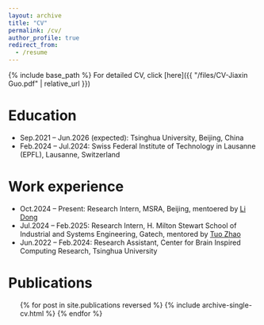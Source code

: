 ```yaml
---
layout: archive
title: "CV"
permalink: /cv/
author_profile: true
redirect_from:
  - /resume
---
```


{% include base_path %}
For detailed CV, click [here]({{ "/files/CV-Jiaxin Guo.pdf" | relative_url }})


Education
======
* Sep.2021 – Jun.2026 (expected): Tsinghua University, Beijing, China
* Feb.2024 – Jul.2024: Swiss Federal Institute of Technology in Lausanne (EPFL), Lausanne, Switzerland

Work experience
======
* Oct.2024 – Present: Research Intern, MSRA, Beijing, mentoered by [Li Dong](https://dong.li/)
* Jul.2024 – Feb.2025: Research Intern, H. Milton Stewart School of Industrial and Systems Engineering, Gatech, mentored by [Tuo Zhao](https://www2.isye.gatech.edu/~tzhao80/)
* Jun.2022 – Feb.2024: Research Assistant, Center for Brain Inspired Computing Research, Tsinghua University


Publications
======
  <ul>{% for post in site.publications reversed %}
    {% include archive-single-cv.html %}
  {% endfor %}</ul>
  
